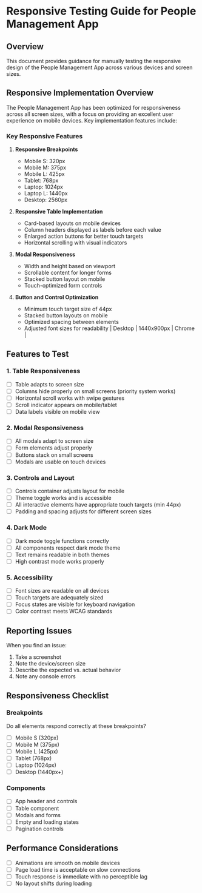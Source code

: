 # Responsive Testing Guide for People Management App

## Overview
This document provides guidance for manually testing the responsive design of the People Management App across various devices and screen sizes.

## Responsive Implementation Overview

The People Management App has been optimized for responsiveness across all screen sizes, with a focus on providing an excellent user experience on mobile devices. Key implementation features include:

### Key Responsive Features

1. **Responsive Breakpoints**
   - Mobile S: 320px
   - Mobile M: 375px
   - Mobile L: 425px
   - Tablet: 768px
   - Laptop: 1024px
   - Laptop L: 1440px
   - Desktop: 2560px

2. **Responsive Table Implementation**
   - Card-based layouts on mobile devices
   - Column headers displayed as labels before each value
   - Enlarged action buttons for better touch targets
   - Horizontal scrolling with visual indicators

3. **Modal Responsiveness**
   - Width and height based on viewport
   - Scrollable content for longer forms
   - Stacked button layout on mobile
   - Touch-optimized form controls

4. **Button and Control Optimization**
   - Minimum touch target size of 44px
   - Stacked button layouts on mobile
   - Optimized spacing between elements
   - Adjusted font sizes for readability
| Desktop     | 1440x900px  | Chrome  |

## Features to Test

### 1. Table Responsiveness
- [ ] Table adapts to screen size
- [ ] Columns hide properly on small screens (priority system works)
- [ ] Horizontal scroll works with swipe gestures
- [ ] Scroll indicator appears on mobile/tablet
- [ ] Data labels visible on mobile view

### 2. Modal Responsiveness
- [ ] All modals adapt to screen size
- [ ] Form elements adjust properly
- [ ] Buttons stack on small screens
- [ ] Modals are usable on touch devices

### 3. Controls and Layout
- [ ] Controls container adjusts layout for mobile
- [ ] Theme toggle works and is accessible
- [ ] All interactive elements have appropriate touch targets (min 44px)
- [ ] Padding and spacing adjusts for different screen sizes

### 4. Dark Mode
- [ ] Dark mode toggle functions correctly
- [ ] All components respect dark mode theme
- [ ] Text remains readable in both themes
- [ ] High contrast mode works properly

### 5. Accessibility
- [ ] Font sizes are readable on all devices
- [ ] Touch targets are adequately sized
- [ ] Focus states are visible for keyboard navigation
- [ ] Color contrast meets WCAG standards

## Reporting Issues

When you find an issue:
1. Take a screenshot
2. Note the device/screen size
3. Describe the expected vs. actual behavior
4. Note any console errors

## Responsiveness Checklist

### Breakpoints
Do all elements respond correctly at these breakpoints?
- [ ] Mobile S (320px)
- [ ] Mobile M (375px) 
- [ ] Mobile L (425px)
- [ ] Tablet (768px)
- [ ] Laptop (1024px)
- [ ] Desktop (1440px+)

### Components
- [ ] App header and controls
- [ ] Table component
- [ ] Modals and forms
- [ ] Empty and loading states
- [ ] Pagination controls

## Performance Considerations
- [ ] Animations are smooth on mobile devices
- [ ] Page load time is acceptable on slow connections
- [ ] Touch response is immediate with no perceptible lag
- [ ] No layout shifts during loading
